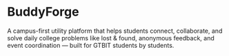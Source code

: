 # BuddyForge

A campus-first utility platform that helps students connect, collaborate, and solve daily college problems like lost &amp; found, anonymous feedback, and event coordination — built for GTBIT students by students.
